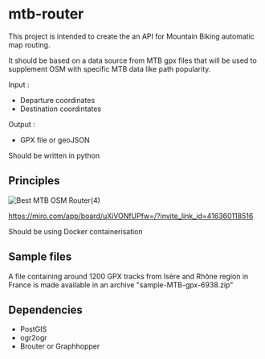 # mtb-router

This project is intended to create the an API for Mountain Biking automatic map routing.

It should be based on a data source from MTB gpx files that will be used to supplement OSM with specific MTB data like path popularity.

Input : 
* Departure coordinates
* Destination coordintates

Output :
* GPX file or geoJSON

Should be written in python

## Principles

![Best MTB OSM Router(4)](https://user-images.githubusercontent.com/16464382/156894642-d9a8cec5-82ad-4b16-85da-c5f7aba048f7.jpg)

https://miro.com/app/board/uXjVONfUPfw=/?invite_link_id=416360118516

Should be using Docker containerisation

## Sample files

A file containing around 1200 GPX tracks from Isère and Rhône region in France is made available in an archive "sample-MTB-gpx-6938.zip"

## Dependencies

 - PostGIS
 - ogr2ogr
 - Brouter or Graphhopper
 
 
